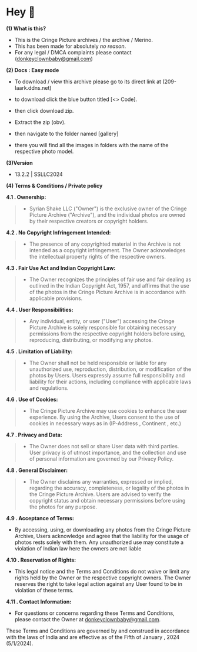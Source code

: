 # **Hey 👋**

**(1) What is this?**

 - This is the Cringe Picture archives / the archive / Merino.
 - This has been made for absolutely *no reason*.
 - For any legal / DMCA complaints please contact         (donkeyclownbaby@gmail.com)

 **(2) Docs : Easy mode**  


 - To download / view this archive please go to its direct link at (209-laark.ddns.net)

 - to download click the blue button titled [<> Code].
 - then click download zip.
 - Extract the zip (obv).
 - then navigate to the folder named [gallery]
 - there you will find all the images in folders with the name of the respective  photo model.

  **(3)Version**

 - 13.2.2 | SSLLC2024

 **(4) Terms & Conditions / Private policy**


   **4.1 . Ownership:**

>-   Syrian Shake LLC ("Owner") is the exclusive owner of the Cringe Picture Archive ("Archive"), and the individual photos are owned by their respective creators or copyright holders.

**4.2 . No Copyright Infringement Intended:**

>-   The presence of any copyrighted material in the Archive is not intended as a copyright infringement. The Owner acknowledges the intellectual property rights of the respective owners.

**4.3 . Fair Use Act and Indian Copyright Law:**

>-   The Owner recognizes the principles of fair use and fair dealing as outlined in the Indian Copyright Act, 1957, and affirms that the use of the photos in the Cringe Picture Archive is in accordance with applicable provisions.

**4.4 . User Responsibilities:**

>-   Any individual, entity, or user ("User") accessing the Cringe Picture Archive is solely responsible for obtaining necessary permissions from the respective copyright holders before using, reproducing, distributing, or modifying any photos.

**4.5 . Limitation of Liability:**

>-   The Owner shall not be held responsible or liable for any unauthorized use, reproduction, distribution, or modification of the photos by Users. Users expressly assume full responsibility and liability for their actions, including compliance with applicable laws and regulations.

**4.6 . Use of Cookies:**

>-   The Cringe Picture Archive may use cookies to enhance the user experience. By using the Archive, Users consent to the use of cookies in necessary ways as in (IP-Address , Continent , etc.)

**4.7 . Privacy and Data:**

>-   The Owner does not sell or share User data with third parties. User privacy is of utmost importance, and the collection and use of personal information are governed by our Privacy Policy.

**4.8 . General Disclaimer:**

>-   The Owner disclaims any warranties, expressed or implied, regarding the accuracy, completeness, or legality of the photos in the Cringe Picture Archive. Users are advised to verify the copyright status and obtain necessary permissions before using the photos for any purpose.

**4.9 . Acceptance of Terms:**

-   By accessing, using, or downloading any photos from the Cringe Picture Archive, Users acknowledge and agree that the liability for the usage of photos rests solely with them. Any unauthorized use may constitute a violation of Indian law here the owners are not liable

**4.10 . Reservation of Rights:**

-   This legal notice and the Terms and Conditions do not waive or limit any rights held by the Owner or the respective copyright owners. The Owner reserves the right to take legal action against any User found to be in violation of these terms.

**4.11 . Contact Information:**

-   For questions or concerns regarding these Terms and Conditions, please contact the Owner at donkeyclownbaby@gmail.com.

These Terms and Conditions are governed by and construed in accordance with the laws of India and are effective as of the Fifth of January , 2024 (5/1/2024).
